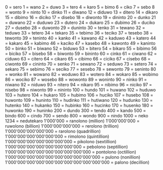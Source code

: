 0 = sero
1 = wano
2 = duwo
3 = tero
4 = karo
5 = bimo
6 = ciko
7 = sebo
8 = wonto
9 = ninto
10 = dinko
11 = diwano
12 = diduwo
13 = ditero
14 = dikaro
15 = dibimo
16 = diciko
17 = disebo
18 = diwonto
19 = dininto
20 = dunko
21 = duwano
22 = duduwo
23 = dutero
24 = dukaro
25 = dubimo
26 = duciko
27 = dusebo
28 = duwonto
29 = duninto
30 = tenko
31 = tewano
32 = teduwo
33 = tetero
34 = tekaro
35 = tebimo
36 = teciko
37 = tesebo
38 = tewonto
39 = teninto
40 = kanko
41 = kawano
42 = kaduwo
43 = katero
44 = kakaro
45 = kabimo
46 = kaciko
47 = kasebo
48 = kawonto
49 = kaninto
50 = binko
51 = biwano
52 = biduwo
53 = bitero
54 = bikaro
55 = bibimo
56 = biciko
57 = bisebo
58 = biwonto
59 = bininto
60 = cinko
61 = ciwano
62 = ciduwo
63 = citero
64 = cikaro
65 = cibimo
66 = ciciko
67 = cisebo
68 = ciwonto
69 = cininto
70 = senko
71 = sewano
72 = seduwo
73 = setero
74 = sekaro
75 = sebimo
76 = seciko
77 = sesebo
78 = sewonto
79 = seninto
80 = wonko
81 = wowano
82 = woduwo
83 = wotero
84 = wokaro
85 = wobimo
86 = wociko
87 = wosebo
88 = wowonto
89 = woninto
90 = ninko
91 = niwano
92 = niduwo
93 = nitero
94 = nikaro
95 = nibimo
96 = niciko
97 = nisebo
98 = niwonto
99 = nininto
100 = hundo
101 = huwano
102 = huduwo
103 = hutero
104 = hukaro
105 = hubimo
106 = huciko
107 = husebo
108 = huwonto
109 = huninto
110 = hudinko
111 = hutiwano
120 = hudunko
130 = hutenko
140 = hukanko
150 = hubinko
160 = hucinko
170 = husenko
180 = huwonko
190 = huninko
200 = dundo
300 = tendo
400 = kando
500 = bindo
600 = cindo
700 = sendo
800 = wondo
900 = nindo
1000 = neko
1234 = nedutekaro
1'000'000 = ranolono (million)
1'000'000'000 = ruwolono (billion)
1'000'000'000'000 = rerolono (trillion)
1'000'000'000'000'000 = rarolono (quadrillion)
1'000'000'000'000'000'000 = rimolono (quintillion)
1'000'000'000'000'000'000'000 = pikolono (sextillion)
1'000'000'000'000'000'000'000'000 = pebolono (septillion)
1'000'000'000'000'000'000'000'000'000 = pontolono (octillion)
1'000'000'000'000'000'000'000'000'000'000 = pulono (nonillion)
1'000'000'000'000'000'000'000'000'000'000'000 = palono (decillion)
